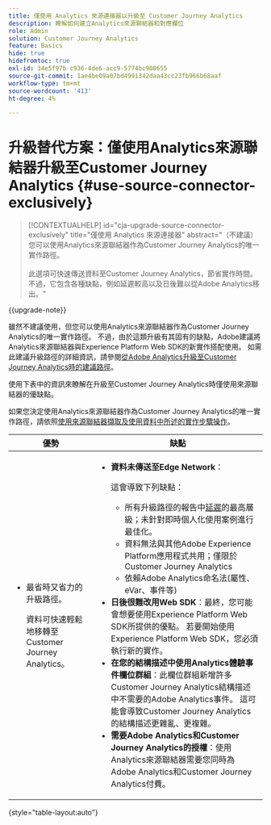 ```yaml
---
title: 僅使用 Analytics 來源連接器以升級至 Customer Journey Analytics
description: 瞭解如何建立Analytics來源聯結器和對應欄位
role: Admin
solution: Customer Journey Analytics
feature: Basics
hide: true
hidefromtoc: true
exl-id: 34e5f97b-c936-4de6-acc9-5774bc908655
source-git-commit: 1ae4be09a07bd4991342daa43cc23fb966b68aaf
workflow-type: tm+mt
source-wordcount: '413'
ht-degree: 4%

---
```


# 升級替代方案：僅使用Analytics來源聯結器升級至Customer Journey Analytics {#use-source-connector-exclusively}

<!-- markdownlint-disable MD034 -->

>[!CONTEXTUALHELP]
>id="cja-upgrade-source-connector-exclusively"
>title="僅使用 Analytics 來源連接器"
>abstract="（不建議）您可以使用Analytics來源聯結器作為Customer Journey Analytics的唯一實作路徑。 <br><br>此選項可快速傳送資料至Customer Journey Analytics，節省實作時間。 不過，它包含各種缺點，例如延遲較高以及日後難以從Adobe Analytics移出。"

<!-- markdownlint-enable MD034 -->

{{upgrade-note}}

雖然不建議使用，但您可以使用Analytics來源聯結器作為Customer Journey Analytics的唯一實作路徑。 不過，由於這類升級有其固有的缺點，Adobe建議將Analytics來源聯結器與Experience Platform Web SDK的新實作搭配使用。 如需此建議升級路徑的詳細資訊，請參閱[從Adobe Analytics升級至Customer Journey Analytics時的建議路徑](/help/getting-started/cja-upgrade/cja-upgrade-recommendations.md)。

使用下表中的資訊來瞭解在升級至Customer Journey Analytics時僅使用來源聯結器的優缺點。

如果您決定使用Analytics來源聯結器作為Customer Journey Analytics的唯一實作路徑，請依照[使用來源聯結器擷取及使用資料中所述的實作步驟操作](/help/data-ingestion/sources.md)。

| 優勢 | 缺點 |
|----------|---------|
| <ul><li>最省時又省力的升級路徑。 <p>資料可快速輕鬆地移轉至Customer Journey Analytics。</p></li></ul> | <ul><li>**資料未傳送至Edge Network**： <p>這會導致下列缺點：</p><ul><li>所有升級路徑的報告中[延遲](/help/technotes/guardrails.md#latencies)的最高層級；未針對即時個人化使用案例進行最佳化。</li><li>資料無法與其他Adobe Experience Platform應用程式共用；僅限於Customer Journey Analytics</li><li>依賴Adobe Analytics命名法(屬性、eVar、事件等)</li></ul><li>**日後很難改用Web SDK**：最終，您可能會想要使用Experience Platform Web SDK所提供的優點。 若要開始使用Experience Platform Web SDK，您必須執行新的實作。</li><li>**在您的結構描述中使用Analytics體驗事件欄位群組**：此欄位群組新增許多Customer Journey Analytics結構描述中不需要的Adobe Analytics事件。  這可能會導致Customer Journey Analytics的結構描述更雜亂、更複雜。</li><li>**需要Adobe Analytics和Customer Journey Analytics的授權**：使用Analytics來源聯結器需要您同時為Adobe Analytics和Customer Journey Analytics付費。</li></ul> |

{style="table-layout:auto"}
